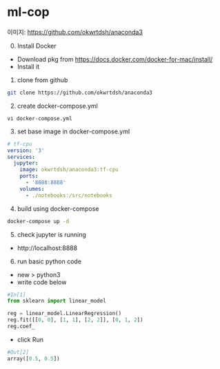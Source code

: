 # ml-cop
이미지: https://github.com/okwrtdsh/anaconda3

0. Install Docker
- Download pkg from https://docs.docker.com/docker-for-mac/install/
- Install it

1. clone from github
```bash
git clone https://github.com/okwrtdsh/anaconda3
```
2. create docker-compose.yml
```
vi docker-compose.yml
```
3. set base image in docker-compose.yml
```yaml
# tf-cpu
version: '3'
services:
  jupyter:
    image: okwrtdsh/anaconda3:tf-cpu
    ports:
      - '8888:8888'
    volumes:
      - ./notebooks:/src/notebooks
```

4. build using docker-compose
```bash
docker-compose up -d
```

5. check jupyter is running
- http://localhost:8888

6. run basic python code
- new > python3
- write code below
```python
#In[1]
from sklearn import linear_model

reg = linear_model.LinearRegression()
reg.fit([[0, 0], [1, 1], [2, 2]], [0, 1, 2])
reg.coef_
```
- click Run 
```python
#Out[2]
array([0.5, 0.5])
```

